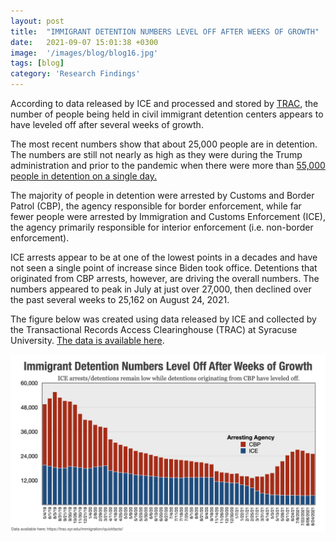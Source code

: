 ```yaml
---
layout: post
title:  "IMMIGRANT DETENTION NUMBERS LEVEL OFF AFTER WEEKS OF GROWTH"
date:   2021-09-07 15:01:38 +0300
image:  '/images/blog/blog16.jpg' 
tags: [blog]
category: 'Research Findings'
---
```


According to data released by ICE and processed and stored by [TRAC](https://trac.syr.edu/), the number of people being held in civil immigrant detention centers appears to have leveled off after several weeks of growth.

The most recent numbers show that about 25,000 people are in detention. The numbers are still not nearly as high as they were during the Trump administration and prior to the pandemic when there were more than [55,000 people in detention on a single day.](https://trac.syr.edu/phptools/immigration/detention/)

The majority of people in detention were arrested by Customs and Border Patrol (CBP), the agency responsible for border enforcement, while far fewer people were arrested by Immigration and Customs Enforcement (ICE), the agency primarily responsible for interior enforcement (i.e. non-border enforcement).

ICE arrests appear to be at one of the lowest points in a decades and have not seen a single point of increase since Biden took office. Detentions that originated from CBP arrests, however, are driving the overall numbers. The numbers appeared to peak in July at just over 27,000, then declined over the past several weeks to 25,162 on August 24, 2021.

The figure below was created using data released by ICE and collected by the Transactional Records Access Clearinghouse (TRAC) at Syracuse University. [The data is available here](https://trac.syr.edu/immigration/detentionstats/pop_agen_table.html).

![Social Media Images.001.jpeg](/images/blog/blog16.jpg)